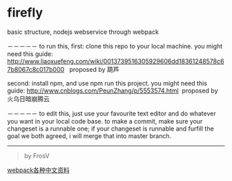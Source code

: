 # firefly
basic structure, nodejs webservice through webpack

－－－－－
to run this, first:
clone this repo to your local machine. you might need this guide: http://www.liaoxuefeng.com/wiki/0013739516305929606dd18361248578c67b8067c8c017b000   proposed by 葫芦

second:
install npm, and use npm run this project. you might need this guide:
http://www.cnblogs.com/PeunZhang/p/5553574.html  proposed by 火乌日暗崩腾云

－－－－－
to edit this, just use your favourite text editor and do whatever you want in your local code base.
to make a commit, make sure your changeset is a runnable one; if your changeset is runnable and furfill the goal we both agreed, i will merge that into master branch.

***

> by FrosV

[webpack各种中文资料](http://www.cnblogs.com/vajoy/p/4650467.html)
